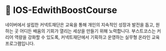 # :rocket: IOS-EdwithBoostCourse

네이버에서 설립한 커넥트재단은 교육을 통해 개인의 지속적인 성장과 발전을 돕고, 원하는 곳 어디든 배움의 기회가 열리는 세상을 만들기 위해 노력합니다. 부스트코스는 커리어 역량을 강화할 수 있도록, 커넥트재단에서 기획하고 운영하는 실무형 온라인 교육 프로그램입니다.
